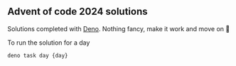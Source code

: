 ## Advent of code 2024 solutions

Solutions completed with [Deno](https://deno.com/).
Nothing fancy, make it work and move on 🤠

To run the solution for a day

```shell
deno task day {day}
```
